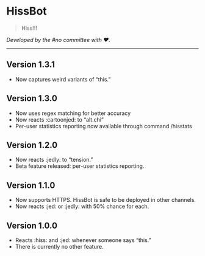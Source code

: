 # HissBot

 > Hiss!!!
 
_Developed by the #no committee with :heart:._

---

## Version 1.3.1
- Now captures weird variants of “this.”
## Version 1.3.0
- Now uses regex matching for better accuracy
- Now reacts :cartoonjed: to “alt.chi”
- Per-user statistics reporting now available through command /hisstats
## Version 1.2.0
- Now reacts :jedly: to “tension.”
- Beta feature released: per-user statistics reporting.
## Version 1.1.0
- Now supports HTTPS. HissBot is safe to be deployed in other channels.
- Now reacts :jed: or :jedly: with 50% chance for each.
## Version 1.0.0
- Reacts :hiss: and :jed: whenever someone says “this.”
- There is currently no other feature.
